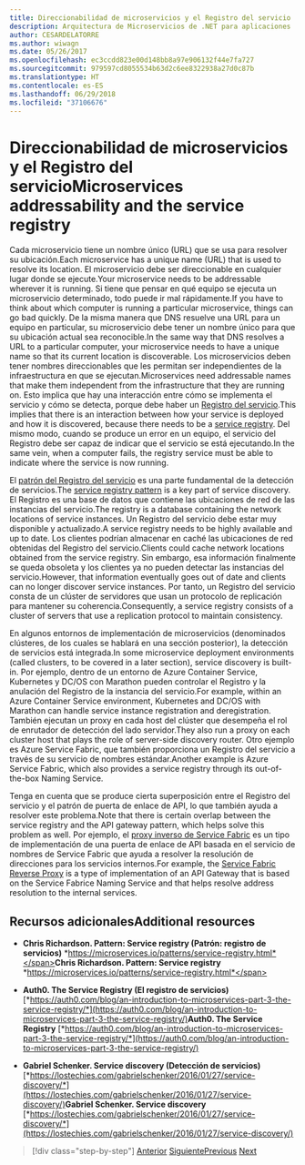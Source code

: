 ```yaml
---
title: Direccionabilidad de microservicios y el Registro del servicio
description: Arquitectura de Microservicios de .NET para aplicaciones .NET en contenedores | Direccionabilidad de microservicios y el Registro del servicio
author: CESARDELATORRE
ms.author: wiwagn
ms.date: 05/26/2017
ms.openlocfilehash: ec3ccdd823e00d148bb8a97e906132f44e7fa727
ms.sourcegitcommit: 979597cd8055534b63d2c6ee8322938a27d0c87b
ms.translationtype: HT
ms.contentlocale: es-ES
ms.lasthandoff: 06/29/2018
ms.locfileid: "37106676"
---
```

# <a name="microservices-addressability-and-the-service-registry"></a><span data-ttu-id="e9513-103">Direccionabilidad de microservicios y el Registro del servicio</span><span class="sxs-lookup"><span data-stu-id="e9513-103">Microservices addressability and the service registry</span></span>

<span data-ttu-id="e9513-104">Cada microservicio tiene un nombre único (URL) que se usa para resolver su ubicación.</span><span class="sxs-lookup"><span data-stu-id="e9513-104">Each microservice has a unique name (URL) that is used to resolve its location.</span></span> <span data-ttu-id="e9513-105">El microservicio debe ser direccionable en cualquier lugar donde se ejecute.</span><span class="sxs-lookup"><span data-stu-id="e9513-105">Your microservice needs to be addressable wherever it is running.</span></span> <span data-ttu-id="e9513-106">Si tiene que pensar en qué equipo se ejecuta un microservicio determinado, todo puede ir mal rápidamente.</span><span class="sxs-lookup"><span data-stu-id="e9513-106">If you have to think about which computer is running a particular microservice, things can go bad quickly.</span></span> <span data-ttu-id="e9513-107">De la misma manera que DNS resuelve una URL para un equipo en particular, su microservicio debe tener un nombre único para que su ubicación actual sea reconocible.</span><span class="sxs-lookup"><span data-stu-id="e9513-107">In the same way that DNS resolves a URL to a particular computer, your microservice needs to have a unique name so that its current location is discoverable.</span></span> <span data-ttu-id="e9513-108">Los microservicios deben tener nombres direccionables que les permitan ser independientes de la infraestructura en que se ejecutan.</span><span class="sxs-lookup"><span data-stu-id="e9513-108">Microservices need addressable names that make them independent from the infrastructure that they are running on.</span></span> <span data-ttu-id="e9513-109">Esto implica que hay una interacción entre cómo se implementa el servicio y cómo se detecta, porque debe haber un [Registro del servicio](https://microservices.io/patterns/service-registry.html).</span><span class="sxs-lookup"><span data-stu-id="e9513-109">This implies that there is an interaction between how your service is deployed and how it is discovered, because there needs to be a [service registry](https://microservices.io/patterns/service-registry.html).</span></span> <span data-ttu-id="e9513-110">Del mismo modo, cuando se produce un error en un equipo, el servicio del Registro debe ser capaz de indicar que el servicio se está ejecutando.</span><span class="sxs-lookup"><span data-stu-id="e9513-110">In the same vein, when a computer fails, the registry service must be able to indicate where the service is now running.</span></span>

<span data-ttu-id="e9513-111">El [patrón del Registro del servicio](https://microservices.io/patterns/service-registry.html) es una parte fundamental de la detección de servicios.</span><span class="sxs-lookup"><span data-stu-id="e9513-111">The [service registry pattern](https://microservices.io/patterns/service-registry.html) is a key part of service discovery.</span></span> <span data-ttu-id="e9513-112">El Registro es una base de datos que contiene las ubicaciones de red de las instancias del servicio.</span><span class="sxs-lookup"><span data-stu-id="e9513-112">The registry is a database containing the network locations of service instances.</span></span> <span data-ttu-id="e9513-113">Un Registro del servicio debe estar muy disponible y actualizado.</span><span class="sxs-lookup"><span data-stu-id="e9513-113">A service registry needs to be highly available and up to date.</span></span> <span data-ttu-id="e9513-114">Los clientes podrían almacenar en caché las ubicaciones de red obtenidas del Registro del servicio.</span><span class="sxs-lookup"><span data-stu-id="e9513-114">Clients could cache network locations obtained from the service registry.</span></span> <span data-ttu-id="e9513-115">Sin embargo, esa información finalmente se queda obsoleta y los clientes ya no pueden detectar las instancias del servicio.</span><span class="sxs-lookup"><span data-stu-id="e9513-115">However, that information eventually goes out of date and clients can no longer discover service instances.</span></span> <span data-ttu-id="e9513-116">Por tanto, un Registro del servicio consta de un clúster de servidores que usan un protocolo de replicación para mantener su coherencia.</span><span class="sxs-lookup"><span data-stu-id="e9513-116">Consequently, a service registry consists of a cluster of servers that use a replication protocol to maintain consistency.</span></span>

<span data-ttu-id="e9513-117">En algunos entornos de implementación de microservicios (denominados clústeres, de los cuales se hablará en una sección posterior), la detección de servicios está integrada.</span><span class="sxs-lookup"><span data-stu-id="e9513-117">In some microservice deployment environments (called clusters, to be covered in a later section), service discovery is built-in.</span></span> <span data-ttu-id="e9513-118">Por ejemplo, dentro de un entorno de Azure Container Service, Kubernetes y DC/OS con Marathon pueden controlar el Registro y la anulación del Registro de la instancia del servicio.</span><span class="sxs-lookup"><span data-stu-id="e9513-118">For example, within an Azure Container Service environment, Kubernetes and DC/OS with Marathon can handle service instance registration and deregistration.</span></span> <span data-ttu-id="e9513-119">También ejecutan un proxy en cada host del clúster que desempeña el rol de enrutador de detección del lado servidor.</span><span class="sxs-lookup"><span data-stu-id="e9513-119">They also run a proxy on each cluster host that plays the role of server-side discovery router.</span></span> <span data-ttu-id="e9513-120">Otro ejemplo es Azure Service Fabric, que también proporciona un Registro del servicio a través de su servicio de nombres estándar.</span><span class="sxs-lookup"><span data-stu-id="e9513-120">Another example is Azure Service Fabric, which also provides a service registry through its out-of-the-box Naming Service.</span></span>

<span data-ttu-id="e9513-121">Tenga en cuenta que se produce cierta superposición entre el Registro del servicio y el patrón de puerta de enlace de API, lo que también ayuda a resolver este problema.</span><span class="sxs-lookup"><span data-stu-id="e9513-121">Note that there is certain overlap between the service registry and the API gateway pattern, which helps solve this problem as well.</span></span> <span data-ttu-id="e9513-122">Por ejemplo, el [proxy inverso de Service Fabric](https://docs.microsoft.com/azure/service-fabric/service-fabric-reverseproxy) es un tipo de implementación de una puerta de enlace de API basada en el servicio de nombres de Service Fabric que ayuda a resolver la resolución de direcciones para los servicios internos.</span><span class="sxs-lookup"><span data-stu-id="e9513-122">For example, the [Service Fabric Reverse Proxy](https://docs.microsoft.com/azure/service-fabric/service-fabric-reverseproxy) is a type of implementation of an API Gateway that is based on the Service Fabrice Naming Service and that helps resolve address resolution to the internal services.</span></span>

## <a name="additional-resources"></a><span data-ttu-id="e9513-123">Recursos adicionales</span><span class="sxs-lookup"><span data-stu-id="e9513-123">Additional resources</span></span>

-   <span data-ttu-id="e9513-124">**Chris Richardson. Pattern: Service registry (Patrón: registro de servicios)**
    *https://microservices.io/patterns/service-registry.html*</span><span class="sxs-lookup"><span data-stu-id="e9513-124">**Chris Richardson. Pattern: Service registry**
*https://microservices.io/patterns/service-registry.html*</span></span>

-   <span data-ttu-id="e9513-125">**Auth0. The Service Registry (El registro de servicios)**
    [*https://auth0.com/blog/an-introduction-to-microservices-part-3-the-service-registry/*](https://auth0.com/blog/an-introduction-to-microservices-part-3-the-service-registry/)</span><span class="sxs-lookup"><span data-stu-id="e9513-125">**Auth0. The Service Registry**
[*https://auth0.com/blog/an-introduction-to-microservices-part-3-the-service-registry/*](https://auth0.com/blog/an-introduction-to-microservices-part-3-the-service-registry/)</span></span>

-   <span data-ttu-id="e9513-126">**Gabriel Schenker. Service discovery (Detección de servicios)**
    [*https://lostechies.com/gabrielschenker/2016/01/27/service-discovery/*](https://lostechies.com/gabrielschenker/2016/01/27/service-discovery/)</span><span class="sxs-lookup"><span data-stu-id="e9513-126">**Gabriel Schenker. Service discovery**
[*https://lostechies.com/gabrielschenker/2016/01/27/service-discovery/*](https://lostechies.com/gabrielschenker/2016/01/27/service-discovery/)</span></span>


>[!div class="step-by-step"]
<span data-ttu-id="e9513-127">[Anterior](maintain-microservice-apis.md)
[Siguiente](microservice-based-composite-ui-shape-layout.md)</span><span class="sxs-lookup"><span data-stu-id="e9513-127">[Previous](maintain-microservice-apis.md)
[Next](microservice-based-composite-ui-shape-layout.md)</span></span>
